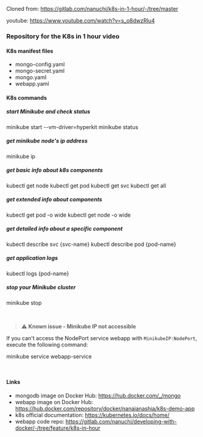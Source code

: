 Cloned from: https://gitlab.com/nanuchi/k8s-in-1-hour/-/tree/master

youtube: https://www.youtube.com/watch?v=s_o8dwzRlu4

### Repository for the K8s in 1 hour video

#### K8s manifest files 
* mongo-config.yaml
* mongo-secret.yaml
* mongo.yaml
* webapp.yaml

#### K8s commands

##### start Minikube and check status
minikube start --vm-driver=hyperkit 
minikube status

##### get minikube node's ip address
minikube ip

##### get basic info about k8s components
kubectl get node
kubectl get pod
kubectl get svc
kubectl get all

##### get extended info about components
kubectl get pod -o wide
kubectl get node -o wide

##### get detailed info about a specific component
kubectl describe svc {svc-name}
kubectl describe pod {pod-name}

##### get application logs
kubectl logs {pod-name}

##### stop your Minikube cluster
minikube stop

<br />

> :warning: **Known issue - Minikube IP not accessible** 

If you can't access the NodePort service webapp with `MinikubeIP:NodePort`, execute the following command:

minikube service webapp-service

<br />

#### Links
* mongodb image on Docker Hub: https://hub.docker.com/_/mongo
* webapp image on Docker Hub: https://hub.docker.com/repository/docker/nanajanashia/k8s-demo-app
* k8s official documentation: https://kubernetes.io/docs/home/
* webapp code repo: https://gitlab.com/nanuchi/developing-with-docker/-/tree/feature/k8s-in-hour
